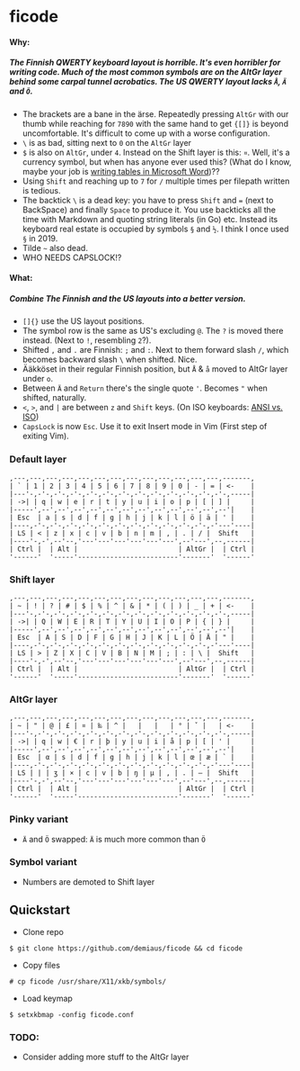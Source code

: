 # ficode

#### Why:

##### The Finnish QWERTY keyboard layout is horrible. It's even horribler for writing code. Much of the most common symbols are on the AltGr layer behind some carpal tunnel acrobatics. The US QWERTY layout lacks `Å`, `Ä` and `Ö`.

- The brackets are a bane in the ärse. Repeatedly pressing `AltGr` with our thumb while reaching for `7890` with the same hand to get `{[]}` is beyond uncomfortable. It's difficult to come up with a worse configuration.
- `\` is as bad, sitting next to `0` on the `AltGr` layer
- `$` is also on `AltGr`, under `4`. Instead on the Shift layer is this: `¤`. Well, it's a currency symbol, but when has anyone ever used this? (What do I know, maybe your job is [writing tables in Microsoft Word](https://en.wikipedia.org/wiki/Currency_sign_(generic)#Other_uses))??
- Using `Shift` and reaching up to `7` for `/` multiple times per filepath written is tedious. 
- The backtick `\` is a dead key: you have to press `Shift` and `=` (next to BackSpace) and finally `Space` to produce it. You use backticks all the time with Markdown and quoting string literals (in Go) etc. Instead its keyboard real estate is occupied by symbols `§` and `½`. I think I once used `§` in 2019.
- Tilde `~` also dead.
- WHO NEEDS CAPSLOCK!?

#### What:

##### Combine The Finnish and the US layouts into a better version.

- `[]{}` use the US layout positions.
- The symbol row is the same as US's excluding `@`. The `?` is moved there instead. (Next to `!`, resembling `2`?).
- Shifted `,` and `.` are Finnish: `;` and `:`. Next to them forward slash `/`, which becomes backward slash `\` when shifted. Nice.
- Ääkköset in their regular Finnish position, but `Å` & `å` moved to AltGr layer under `o`.
- Between `Ä` and `Return` there's the single quote `'`. Becomes `"` when shifted, naturally.
- `<`, `>`, and `|` are between `z` and `Shift` keys. (On ISO keyboards: [ANSI vs. ISO](https://deskthority.net/wiki/ANSI_vs_ISO))
- `CapsLock` is now `Esc`. Use it to exit Insert mode in Vim (First step of exiting Vim).


### Default layer
```
,---,---,---,---,---,---,---,---,---,---,---,---,---,-------,
| ` | 1 | 2 | 3 | 4 | 5 | 6 | 7 | 8 | 9 | 0 | - | = | <-    |
|---'-,-'-,-'-,-'-,-'-,-'-,-'-,-'-,-'-,-'-,-'-,-'-,-'-,-----|
| ->| | q | w | e | r | t | y | u | i | o | p | [ | ] |     |
|-----',--',--',--',--',--',--',--',--',--',--',--',--'|    |
| Esc  | a | s | d | f | g | h | j | k | l | ö | ä | ' |    |
|----,-'-,-'-,-'-,-'-,-'-,-'-,-'-,-'-,-'-,-'-,-'-,-'---'----|
| LS | < | z | x | c | v | b | n | m | , | . | / |  Shift   |
|----'-,-',--'--,'---'---'---'---'---'---',--'---',--,------|
| Ctrl |  | Alt |                         | AltGr |  | Ctrl |
'------'  '-----'-------------------------'-------'  '------'
```

### Shift layer
```
,---,---,---,---,---,---,---,---,---,---,---,---,---,-------,
| ~ | ! | ? | # | $ | % | ^ | & | * | ( | ) | _ | + | <-    |
|---'-,-'-,-'-,-'-,-'-,-'-,-'-,-'-,-'-,-'-,-'-,-'-,-'-,-----|
| ->| | Q | W | E | R | T | Y | U | I | O | P | { | } |     |
|-----',--',--',--',--',--',--',--',--',--',--',--',--'|    |
| Esc  | A | S | D | F | G | H | J | K | L | Ö | Ä | " |    |
|----,-'-,-'-,-'-,-'-,-'-,-'-,-'-,-'-,-'-,-'-,-'-,-'---'----|
| LS | > | Z | X | C | V | B | N | M | ; | : | \ |  Shift   |
|----'-,-',--'--,'---'---'---'---'---'---',--'---',--,------|
| Ctrl |  | Alt |                         | AltGr |  | Ctrl |
'------'  '-----'-------------------------'-------'  '------'
```

### AltGr layer
```
,---,---,---,---,---,---,---,---,---,---,---,---,---,-------,
| ~ | " | @ | £ | ¤ | ‰ | ^ |   |   |   | ° | ˇ |   | <-    |
|---'-,-'-,-'-,-'-,-'-,-'-,-'-,-'-,-'-,-'-,-'-,-'-,-'-,-----|
| ->| | q | w | € | r | þ | y | u | i | å | p | [ | ' |     |
|-----',--',--',--',--',--',--',--',--',--',--',--',--'|    |
| Esc  | α | s | d | f | g | h | j | k | l | œ | æ | ` |    |
|----,-'-,-'-,-'-,-'-,-'-,-'-,-'-,-'-,-'-,-'-,-'-,-'---'----|
| LS | | | ʒ | × | c | v | b | ŋ | µ | , | . | – |  Shift   |
|----'-,-',--'--,'---'---'---'---'---'---',--'---',--,------|
| Ctrl |  | Alt |                         | AltGr |  | Ctrl |
'------'  '-----'-------------------------'-------'  '------'
```

### Pinky variant

- `Ä` and `Ö` swapped: `Ä` is much more common than `Ö`

### Symbol variant

- Numbers are demoted to Shift layer


## Quickstart

- Clone repo
```
$ git clone https://github.com/demiaus/ficode && cd ficode
```
- Copy files
```
# cp ficode /usr/share/X11/xkb/symbols/
```
- Load keymap
```
$ setxkbmap -config ficode.conf
```

### TODO:
- Consider adding more stuff to the AltGr layer

